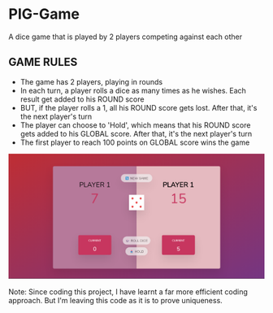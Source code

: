 # PIG-Game 
A dice game that is played by 2 players competing against each other 

## GAME RULES 

- The game has 2 players, playing in rounds
- In each turn, a player rolls a dice as many times as he wishes. Each result get added to his ROUND score
- BUT, if the player rolls a 1, all his ROUND score gets lost. After that, it's the next player's turn
- The player can choose to 'Hold', which means that his ROUND score gets added to his GLOBAL score. After that, it's the next player's turn
- The first player to reach 100 points on GLOBAL score wins the game


![image of the game](https://raw.githubusercontent.com/aditya-jindal/pigGame/main/images/game.png)

Note: Since coding this project, I have learnt a far more efficient coding approach. But I'm leaving this code as it is to prove uniqueness.
